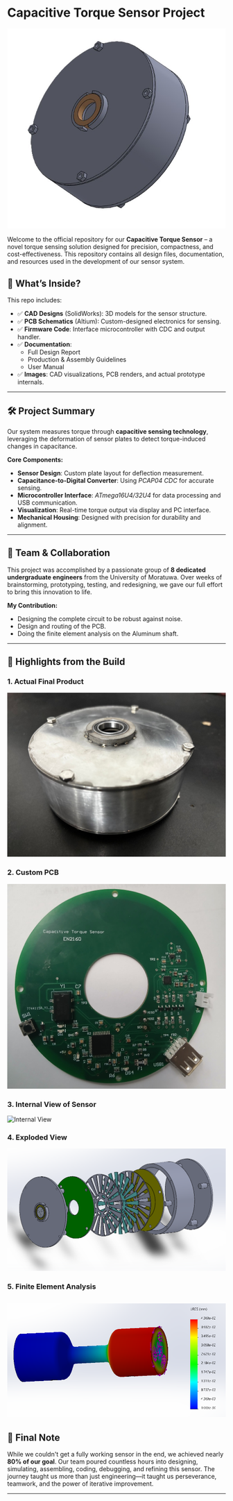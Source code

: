 # Capacitive Torque Sensor Project

![Product Overview](Images/32.jpg)

Welcome to the official repository for our **Capacitive Torque Sensor** – a novel torque sensing solution designed for precision, compactness, and cost-effectiveness. This repository contains all design files, documentation, and resources used in the development of our sensor system.

## 📂 What’s Inside?

This repo includes:

- ✅ **CAD Designs** (SolidWorks): 3D models for the sensor structure.
- ✅ **PCB Schematics** (Altium): Custom-designed electronics for sensing.
- ✅ **Firmware Code**: Interface microcontroller with CDC and output handler.
- ✅ **Documentation**:
  - Full Design Report
  - Production & Assembly Guidelines
  - User Manual
- ✅ **Images**: CAD visualizations, PCB renders, and actual prototype internals.

---

## 🛠️ Project Summary

Our system measures torque through **capacitive sensing technology**, leveraging the deformation of sensor plates to detect torque-induced changes in capacitance.

**Core Components:**

- **Sensor Design**: Custom plate layout for deflection measurement.
- **Capacitance-to-Digital Converter**: Using *PCAP04 CDC* for accurate sensing.
- **Microcontroller Interface**: *ATmega16U4/32U4* for data processing and USB communication.
- **Visualization**: Real-time torque output via display and PC interface.
- **Mechanical Housing**: Designed with precision for durability and alignment.

---

## 👥 Team & Collaboration

This project was accomplished by a passionate group of **8 dedicated undergraduate engineers** from the University of Moratuwa. Over weeks of brainstorming, prototyping, testing, and redesigning, we gave our full effort to bring this innovation to life.

**My Contribution:**
- Designing the complete circuit to be robust against noise.
- Design and routing of the PCB.
- Doing the finite element analysis on the Aluminum shaft.

---

## 📸 Highlights from the Build

### 1. Actual Final Product
![CAD Design](Images/35.jpeg)

### 2. Custom PCB
![PCB Layout](Images/101.jpg)

### 3. Internal View of Sensor
![Internal View](Images/perf.png)

### 4. Exploded View
![Exploded View](Images/31.png)

### 5. Finite Element Analysis
![Finite Element Analysis](Images/simulation1.png)
---

## 📌 Final Note

While we couldn't get a fully working sensor in the end, we achieved nearly **80% of our goal**. Our team poured countless hours into designing, simulating, assembling, coding, debugging, and refining this sensor. The journey taught us more than just engineering—it taught us perseverance, teamwork, and the power of iterative improvement.


---





